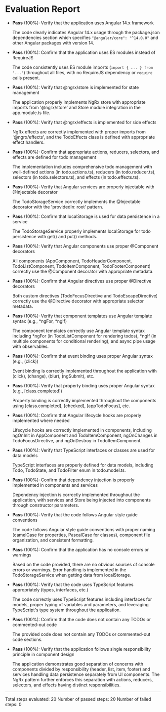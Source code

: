 # Evaluation Report

- **Pass** (100%): Verify that the application uses Angular 14.x framework
  
  The code clearly indicates Angular 14.x usage through the package.json dependencies section which specifies `"@angular/core": "^14.0.0"` and other Angular packages with version 14.

- **Pass** (100%): Confirm that the application uses ES modules instead of RequireJS
  
  The code consistently uses ES module imports (`import { ... } from '...'`) throughout all files, with no RequireJS dependency or `require` calls present.

- **Pass** (100%): Verify that @ngrx/store is implemented for state management
  
  The application properly implements NgRx store with appropriate imports from '@ngrx/store' and Store module integration in the app.module.ts file.

- **Pass** (100%): Verify that @ngrx/effects is implemented for side effects
  
  NgRx effects are correctly implemented with proper imports from '@ngrx/effects', and the TodoEffects class is defined with appropriate effect handlers.

- **Pass** (100%): Confirm that appropriate actions, reducers, selectors, and effects are defined for todo management
  
  The implementation includes comprehensive todo management with well-defined actions (in todo.actions.ts), reducers (in todo.reducer.ts), selectors (in todo.selectors.ts), and effects (in todo.effects.ts).

- **Pass** (100%): Verify that Angular services are properly injectable with @Injectable decorator
  
  The TodoStorageService correctly implements the @Injectable decorator with the 'providedIn: root' pattern.

- **Pass** (100%): Confirm that localStorage is used for data persistence in a service
  
  The TodoStorageService properly implements localStorage for todo persistence with get() and put() methods.

- **Pass** (100%): Verify that Angular components use proper @Component decorators
  
  All components (AppComponent, TodoHeaderComponent, TodoListComponent, TodoItemComponent, TodoFooterComponent) correctly use the @Component decorator with appropriate metadata.

- **Pass** (100%): Confirm that Angular directives use proper @Directive decorators
  
  Both custom directives (TodoFocusDirective and TodoEscapeDirective) correctly use the @Directive decorator with appropriate selector metadata.

- **Pass** (100%): Verify that component templates use Angular template syntax (e.g., *ngFor, *ngIf)
  
  The component templates correctly use Angular template syntax including *ngFor (in TodoListComponent for rendering todos), *ngIf (in multiple components for conditional rendering), and async pipe usage with observables.

- **Pass** (100%): Confirm that event binding uses proper Angular syntax (e.g., (click))
  
  Event binding is correctly implemented throughout the application with (click), (change), (blur), (ngSubmit), etc.

- **Pass** (100%): Verify that property binding uses proper Angular syntax (e.g., [class.completed])
  
  Property binding is correctly implemented throughout the components using [class.completed], [checked], [appTodoFocus], etc.

- **Pass** (100%): Confirm that Angular lifecycle hooks are properly implemented where needed
  
  Lifecycle hooks are correctly implemented in components, including ngOnInit in AppComponent and TodoItemComponent, ngOnChanges in TodoFocusDirective, and ngOnDestroy in TodoItemComponent.

- **Pass** (100%): Verify that TypeScript interfaces or classes are used for data models
  
  TypeScript interfaces are properly defined for data models, including Todo, TodoState, and TodoFilter enum in todo.model.ts.

- **Pass** (100%): Confirm that dependency injection is properly implemented in components and services
  
  Dependency injection is correctly implemented throughout the application, with services and Store being injected into components through constructor parameters.

- **Pass** (100%): Verify that the code follows Angular style guide conventions
  
  The code follows Angular style guide conventions with proper naming (camelCase for properties, PascalCase for classes), component file organization, and consistent formatting.

- **Pass** (100%): Confirm that the application has no console errors or warnings
  
  Based on the code provided, there are no obvious sources of console errors or warnings. Error handling is implemented in the TodoStorageService when getting data from localStorage.

- **Pass** (100%): Verify that the code uses TypeScript features appropriately (types, interfaces, etc.)
  
  The code correctly uses TypeScript features including interfaces for models, proper typing of variables and parameters, and leveraging TypeScript's type system throughout the application.

- **Pass** (100%): Confirm that the code does not contain any TODOs or commented-out code
  
  The provided code does not contain any TODOs or commented-out code sections.

- **Pass** (100%): Verify that the application follows single responsibility principle in component design
  
  The application demonstrates good separation of concerns with components divided by responsibility (header, list, item, footer) and services handling data persistence separately from UI components. The NgRx pattern further enforces this separation with actions, reducers, selectors, and effects having distinct responsibilities.

---

Total steps evaluated: 20
Number of passed steps: 20
Number of failed steps: 0